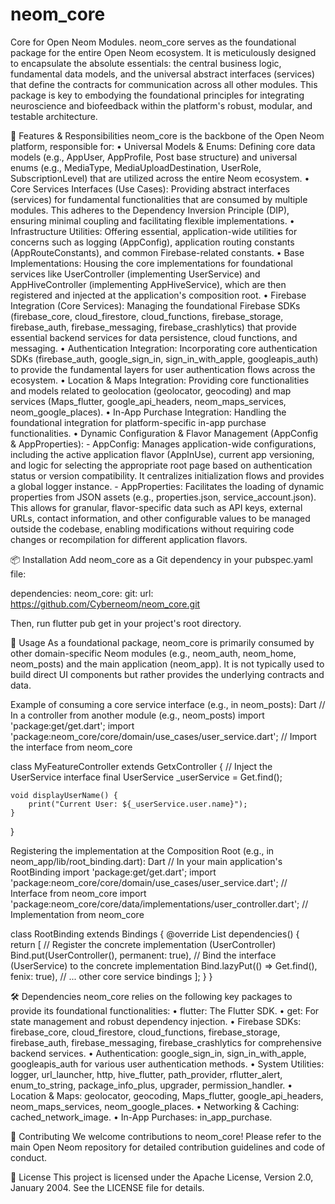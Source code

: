 # neom_core
Core for Open Neom Modules.
neom_core serves as the foundational package for the entire Open Neom ecosystem.
It is meticulously designed to encapsulate the absolute essentials:
the central business logic, fundamental data models, and the universal abstract interfaces
(services) that define the contracts for communication across all other modules.
This package is key to embodying the foundational principles for integrating neuroscience
and biofeedback within the platform's robust, modular, and testable architecture.

🌟 Features & Responsibilities
neom_core is the backbone of the Open Neom platform, responsible for:
•	Universal Models & Enums: Defining core data models (e.g., AppUser, AppProfile, Post base structure)
    and universal enums (e.g., MediaType, MediaUploadDestination, UserRole, SubscriptionLevel)
    that are utilized across the entire Neom ecosystem.
•	Core Services Interfaces (Use Cases): Providing abstract interfaces (services) for fundamental
    functionalities that are consumed by multiple modules. This adheres to the Dependency Inversion Principle (DIP),
    ensuring minimal coupling and facilitating flexible implementations.
•	Infrastructure Utilities: Offering essential, application-wide utilities for concerns such as logging (AppConfig),
    application routing constants (AppRouteConstants), and common Firebase-related constants.
•	Base Implementations: Housing the core implementations for foundational services like UserController
    (implementing UserService) and AppHiveController (implementing AppHiveService), which are then registered
    and injected at the application's composition root.
•	Firebase Integration (Core Services): Managing the foundational Firebase SDKs (firebase_core, cloud_firestore,
    cloud_functions, firebase_storage, firebase_auth, firebase_messaging, firebase_crashlytics) that provide essential
    backend services for data persistence, cloud functions, and messaging.
•	Authentication Integration: Incorporating core authentication SDKs (firebase_auth, google_sign_in, sign_in_with_apple,
    googleapis_auth) to provide the fundamental layers for user authentication flows across the ecosystem.
•	Location & Maps Integration: Providing core functionalities and models related to geolocation (geolocator, geocoding)
    and map services (Maps_flutter, google_api_headers, neom_maps_services, neom_google_places).
•	In-App Purchase Integration: Handling the foundational integration for platform-specific in-app purchase functionalities.
•	Dynamic Configuration & Flavor Management (AppConfig & AppProperties):
    -	AppConfig: Manages application-wide configurations, including the active application flavor (AppInUse),
    current app versioning, and logic for selecting the appropriate root page based on authentication status or version compatibility.
    It centralizes initialization flows and provides a global logger instance.
    -	AppProperties: Facilitates the loading of dynamic properties from JSON assets (e.g., properties.json, service_account.json).
    This allows for granular, flavor-specific data such as API keys, external URLs, contact information, and other configurable values
    to be managed outside the codebase, enabling modifications without requiring code changes or recompilation for different application flavors.


📦 Installation
Add neom_core as a Git dependency in your pubspec.yaml file:

dependencies:
    neom_core:
        git:
            url: https://github.com/Cyberneom/neom_core.git

Then, run flutter pub get in your project's root directory.

🚀 Usage
As a foundational package, neom_core is primarily consumed by other domain-specific Neom modules (e.g., neom_auth, neom_home, neom_posts)
and the main application (neom_app). It is not typically used to build direct UI components but rather provides the underlying contracts and data.

Example of consuming a core service interface (e.g., in neom_posts):
Dart
// In a controller from another module (e.g., neom_posts)
import 'package:get/get.dart';
import 'package:neom_core/core/domain/use_cases/user_service.dart'; // Import the interface from neom_core

class MyFeatureController extends GetxController {
    // Inject the UserService interface
    final UserService _userService = Get.find<UserService>();

    void displayUserName() {
        print("Current User: ${_userService.user.name}");
    }
}

Registering the implementation at the Composition Root (e.g., in neom_app/lib/root_binding.dart):
Dart
// In your main application's RootBinding
import 'package:get/get.dart';
import 'package:neom_core/core/domain/use_cases/user_service.dart'; // Interface from neom_core
import 'package:neom_core/core/data/implementations/user_controller.dart'; // Implementation from neom_core

class RootBinding extends Bindings {
    @override
    List<Bind> dependencies() {
        return [
            // Register the concrete implementation (UserController)
            Bind.put(UserController(), permanent: true),
            // Bind the interface (UserService) to the concrete implementation
            Bind.lazyPut<UserService>(() => Get.find<UserController>(), fenix: true),
            // ... other core service bindings
        ];
    }
}

🛠️ Dependencies
neom_core relies on the following key packages to provide its foundational functionalities:
•	flutter: The Flutter SDK.
•	get: For state management and robust dependency injection.
•	Firebase SDKs: firebase_core, cloud_firestore, cloud_functions, firebase_storage, firebase_auth, firebase_messaging,
    firebase_crashlytics for comprehensive backend services.
•	Authentication: google_sign_in, sign_in_with_apple, googleapis_auth for various user authentication methods.
•	System Utilities: logger, url_launcher, http, hive_flutter, path_provider, rflutter_alert, enum_to_string,
    package_info_plus, upgrader, permission_handler.
•	Location & Maps: geolocator, geocoding, Maps_flutter, google_api_headers, neom_maps_services, neom_google_places.
•	Networking & Caching: cached_network_image.
•	In-App Purchases: in_app_purchase.

🤝 Contributing
We welcome contributions to neom_core! Please refer to the main Open Neom repository for detailed contribution guidelines and code of conduct.

📄 License
This project is licensed under the Apache License, Version 2.0, January 2004. See the LICENSE file for details.
